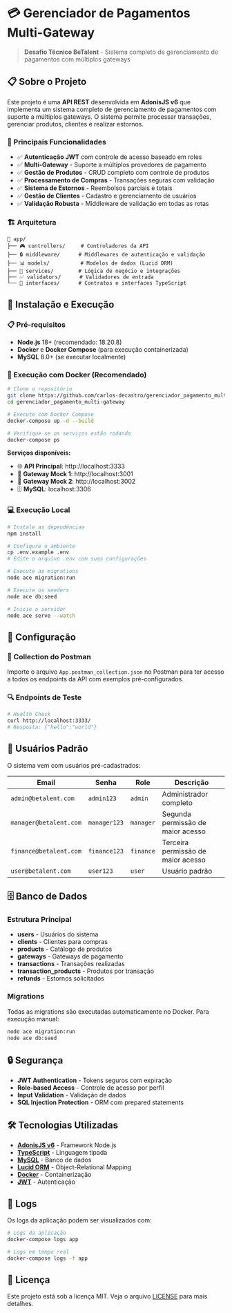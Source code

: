 # 💳 Gerenciador de Pagamentos Multi-Gateway

> **Desafio Técnico BeTalent** - Sistema completo de gerenciamento de pagamentos com múltiplos gateways

## 📋 Sobre o Projeto

Este projeto é uma **API REST** desenvolvida em **AdonisJS v6** que implementa um sistema completo de gerenciamento de pagamentos com suporte a múltiplos gateways. O sistema permite processar transações, gerenciar produtos, clientes e realizar estornos.

### 🎯 Principais Funcionalidades

- ✅ **Autenticação JWT** com controle de acesso baseado em roles
- ✅ **Multi-Gateway** - Suporte a múltiplos provedores de pagamento
- ✅ **Gestão de Produtos** - CRUD completo com controle de produtos
- ✅ **Processamento de Compras** - Transações seguras com validação
- ✅ **Sistema de Estornos** - Reembolsos parciais e totais
- ✅ **Gestão de Clientes** - Cadastro e gerenciamento de usuários
- ✅ **Validação Robusta** - Middleware de validação em todas as rotas

### 🏗️ Arquitetura

```
📁 app/
├── 🎮 controllers/     # Controladores da API
├── 🔒 middleware/      # Middlewares de autenticação e validação
├── 📊 models/          # Modelos de dados (Lucid ORM)
├── 🔧 services/        # Lógica de negócio e integrações
├── ✅ validators/      # Validadores de entrada
└── 🔌 interfaces/      # Contratos e interfaces TypeScript
```

## 🚀 Instalação e Execução

### 📋 Pré-requisitos

- **Node.js** 18+ (recomendado: 18.20.8)
- **Docker** e **Docker Compose** (para execução containerizada)
- **MySQL** 8.0+ (se executar localmente)

### 🐳 Execução com Docker (Recomendado)

```bash
# Clone o repositório
git clone https://github.com/carlos-decastro/gerenciador_pagamento_multi-gateway.git
cd gerenciador_pagamento_multi-gateway

# Execute com Docker Compose
docker-compose up -d --build

# Verifique se os serviços estão rodando
docker-compose ps
```

**Serviços disponíveis:**

- 🌐 **API Principal**: http://localhost:3333
- 🔌 **Gateway Mock 1**: http://localhost:3001
- 🔌 **Gateway Mock 2**: http://localhost:3002
- 🗄️ **MySQL**: localhost:3306

### 💻 Execução Local

```bash
# Instale as dependências
npm install

# Configure o ambiente
cp .env.example .env
# Edite o arquivo .env com suas configurações

# Execute as migrations
node ace migration:run

# Execute os seeders
node ace db:seed

# Inicie o servidor
node ace serve --watch
```

## 🔧 Configuração

### 📮 Collection do Postman

Importe o arquivo `App.postman_collection.json` no Postman para ter acesso a todos os endpoints da API com exemplos pré-configurados.

### 🔍 Endpoints de Teste

```bash
# Health Check
curl http://localhost:3333/
# Resposta: {"hello":"world"}
```

## 👥 Usuários Padrão

O sistema vem com usuários pré-cadastrados:

| Email                  | Senha        | Role      | Descrição                          |
| ---------------------- | ------------ | --------- | ---------------------------------- |
| `admin@betalent.com`   | `admin123`   | `admin`   | Administrador completo             |
| `manager@betalent.com` | `manager123` | `manager` | Segunda permissão de maior acesso  |
| `finance@betalent.com` | `finance123` | `finance` | Terceira permissão de maior acesso |
| `user@betalent.com`    | `user123`    | `user`    | Usuário padrão                     |

## 🗄️ Banco de Dados

### Estrutura Principal

- **users** - Usuários do sistema
- **clients** - Clientes para compras
- **products** - Catálogo de produtos
- **gateways** - Gateways de pagamento
- **transactions** - Transações realizadas
- **transaction_products** - Produtos por transação
- **refunds** - Estornos solicitados

### Migrations

Todas as migrations são executadas automaticamente no Docker. Para execução manual:

```bash
node ace migration:run
node ace db:seed
```

## 🔒 Segurança

- **JWT Authentication** - Tokens seguros com expiração
- **Role-based Access** - Controle de acesso por perfil
- **Input Validation** - Validação de dados
- **SQL Injection Protection** - ORM com prepared statements

## 🛠️ Tecnologias Utilizadas

- **[AdonisJS v6](https://adonisjs.com/)** - Framework Node.js
- **[TypeScript](https://www.typescriptlang.org/)** - Linguagem tipada
- **[MySQL](https://www.mysql.com/)** - Banco de dados
- **[Lucid ORM](https://lucid.adonisjs.com/)** - Object-Relational Mapping
- **[Docker](https://www.docker.com/)** - Containerização
- **[JWT](https://jwt.io/)** - Autenticação

## 📝 Logs

Os logs da aplicação podem ser visualizados com:

```bash
# Logs da aplicação
docker-compose logs app

# Logs em tempo real
docker-compose logs -f app
```

## 📄 Licença

Este projeto está sob a licença MIT. Veja o arquivo [LICENSE](LICENSE) para mais detalhes.

